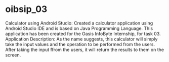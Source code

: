 # oibsip_03
Calculator using Android Studio: Created a calculator application using Android Studio IDE and is based on Java Programming Language. This application has been created for the Oasis InfoByte Internship, for task 03.
Application Description: As the name suggests, this calculator will simply take the input values and the operation to be performed from the users. After taking the input ffrom the users, it will return the results to them on the screen.
